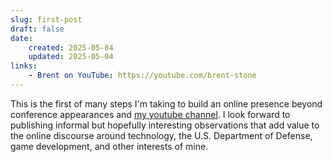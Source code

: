```yaml
---
slug: first-post
draft: false
date:
    created: 2025-05-04
    updated: 2025-05-04
links:
    - Brent on YouTube: https://youtube.com/brent-stone
---
```

This is the first of many steps I'm taking to build an online presence beyond conference appearances and 
[my youtube channel](https://www.youtube.com/brent-stone). I look forward to publishing informal but hopefully
interesting observations that add value to the online discourse around technology, the U.S. Department of Defense,
game development, and other interests of mine.

<!-- more -->